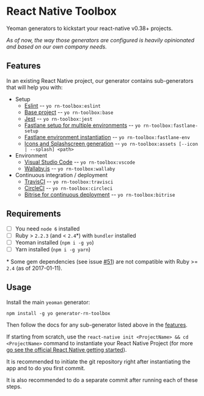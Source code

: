 # React Native Toolbox

Yeoman generators to kickstart your react-native v0.38+ projects.

*As of now, the way those generators are configured is heavily opinionated and based on our own company needs.*

## Features

In an existing React Native project, our generator contains sub-generators that will help you with:

- Setup
  - [Eslint](generators/eslint/README.md) -- `yo rn-toolbox:eslint`
  - [Base project](generators/base/README.md) -- `yo rn-toolbox:base`
  - [Jest](generators/jest/README.md) -- `yo rn-toolbox:jest`
  - [Fastlane setup for multiple environments](generators/fastlane-setup/README.md) -- `yo rn-toolbox:fastlane-setup`
  - [Fastlane environment instantiation](generators/fastlane-env/README.md) -- `yo rn-toolbox:fastlane-env`
  - [Icons and Splashscreen generation](generators/assets/README.md) -- `yo rn-toolbox:assets [--icon | --splash] <path>`
- Environment
  - [Visual Studio Code](generators/vscode/README.md) -- `yo rn-toolbox:vscode`
  - [Wallaby.js](generators/wallaby/README.md) -- `yo rn-toolbox:wallaby`
- Continuous integration / deployment
  - [TravisCI](generators/travisci/README.md) -- `yo rn-toolbox:travisci`
  - [CircleCI](generators/circleci/README.md) -- `yo rn-toolbox:circleci`
  - [Bitrise for continuous deployment](generators/bitrise/README.md) -- `yo rn-toolbox:bitrise`

## Requirements

- [ ] You need `node 6` installed
- [ ] Ruby > `2.2.3` (and < `2.4`*) with `bundler` installed
- [ ] Yeoman installed (`npm i -g yo`)
- [ ] Yarn installed (`npm i -g yarn`)

\* Some gem dependencies (see issue [#51](https://github.com/bamlab/generator-rn-toolbox/pull/51)) are not compatible with Ruby >= `2.4` (as of 2017-01-11).

## Usage

Install the main `yeoman` generator:
```
npm install -g yo generator-rn-toolbox
```

Then follow the docs for any sub-generator listed above in the [features](https://github.com/bamlab/generator-rn-toolbox#features).

If starting from scratch, use the `react-native init <ProjectName> && cd <ProjectName>` command to instantiate your React Native Project (for more [go see the official React Native getting started](https://facebook.github.io/react-native/docs/getting-started.html)).

It is recommended to initiate the git repository right after instantiating the app and to do you first commit.

It is also recommended to do a separate commit after running each of these steps.
